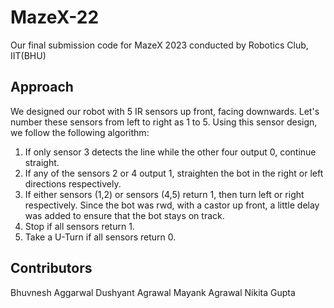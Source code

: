 # MazeX-22
Our final submission code for MazeX 2023 conducted by Robotics Club, IIT(BHU)

## Approach
We designed our robot with 5 IR sensors up front, facing downwards. Let's number these sensors from left to right as 1 to 5. Using this sensor design, we follow the following algorithm:
1. If only sensor 3 detects the line while the other four output 0, continue straight.
2. If any of the sensors 2 or 4 output 1, straighten the bot in the right or left directions respectively.
3. If either sensors (1,2) or sensors (4,5) return 1, then turn left or right respectively. Since the bot was rwd, with a castor up front, a little delay was added to ensure that the bot stays on track.
4. Stop if all sensors return 1.
5. Take a U-Turn if all sensors return 0.

## Contributors
Bhuvnesh Aggarwal
Dushyant Agrawal
Mayank Agrawal
Nikita Gupta
